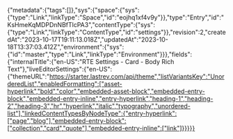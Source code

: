 {"metadata":{"tags":[]},"sys":{"space":{"sys":{"type":"Link","linkType":"Space","id":"eojhq1xf4v9y"}},"type":"Entry","id":"KsHmeKqMDPDnNBfTlcPA3","contentType":{"sys":{"type":"Link","linkType":"ContentType","id":"settings"}},"revision":2,"createdAt":"2023-10-17T19:11:13.018Z","updatedAt":"2023-10-18T13:37:03.412Z","environment":{"sys":{"id":"master","type":"Link","linkType":"Environment"}}},"fields":{"internalTitle":{"en-US":"RTE Settings - Card - Body Rich Text"},"liveEditorSettings":{"en-US":{"themeURL":"https://starter.lastrev.com/api/theme","listVariantsKey":"UnorderedList","enabledFormatting":["asset-hyperlink","bold","color","embedded-asset-block","embedded-entry-block","embedded-entry-inline","entry-hyperlink","heading-1","heading-2","heading-3","hr","hyperlink","italic","typography","unordered-list"],"linkedContentTypesByNodeType":{"entry-hyperlink":["page","blog"],"embedded-entry-block":["collection","card","quote"],"embedded-entry-inline":["link"]}}}}}